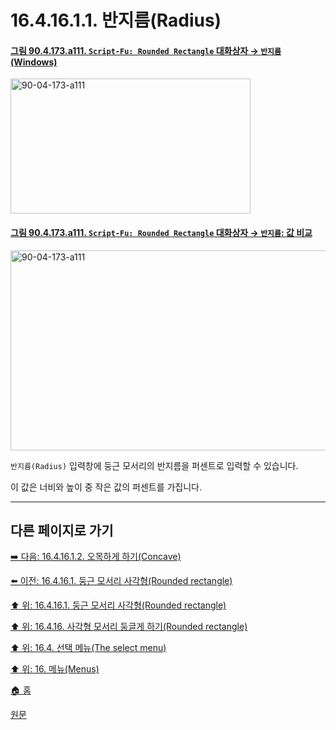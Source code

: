 # 16.4.16.1.1. 반지름(Radius)

<a id="90-04-173-a111"></a>

#### [그림 90.4.173.a111. `Script-Fu: Rounded Rectangle` 대화상자 → `반지름` (Windows)](./90-04-0173-script_fu_rounded_rectangle.md#90-04-173-a111)
<img width="384" height="216" alt="90-04-173-a111" src="https://github.com/user-attachments/assets/f36cfed6-a15c-413b-a858-8b2a4ef76f60" />

<a id="90-04-173-a111"></a>

#### [그림 90.4.173.a111. `Script-Fu: Rounded Rectangle` 대화상자 → `반지름`: 값 비교](./90-04-0173-script_fu_rounded_rectangle.md#90-04-173-a111)
<img width="960" height="320" alt="90-04-173-a111" src="https://github.com/user-attachments/assets/74d16a1e-fa13-4ead-9082-fbbf259f80ef" />

`반지름(Radius)` 입력창에 둥근 모서리의 반지름을 퍼센트로 입력할 수 있습니다.

이 값은 너비와 높이 중 작은 값의 퍼센트를 가집니다.

***

## 다른 페이지로 가기

[➡️ 다음: 16.4.16.1.2. 오목하게 하기(Concave)](./16-04-16-01-02-concave.md)

[⬅️ 이전: 16.4.16.1. 둥근 모서리 사각형(Rounded rectangle)](./16-04-16-01-00-description_of_the_rounded_rectangle_dialog_window.md)

[⬆️ 위: 16.4.16.1. 둥근 모서리 사각형(Rounded rectangle)](./16-04-16-01-00-description_of_the_rounded_rectangle_dialog_window.md)

[⬆️ 위: 16.4.16. 사각형 모서리 둥글게 하기(Rounded rectangle)](./16-04-16-00-rounded-rectangle.md)

[⬆️ 위: 16.4. 선택 메뉴(The select menu)](./16-04-00-the-select-menu.md)

[⬆️ 위: 16. 메뉴(Menus)](./16-00-menus.md)

[🏠 홈](./00-home.md)

[원문](https://docs.gimp.org/2.10/ko/script-fu-selection-rounded-rectangle.html#idm25218)